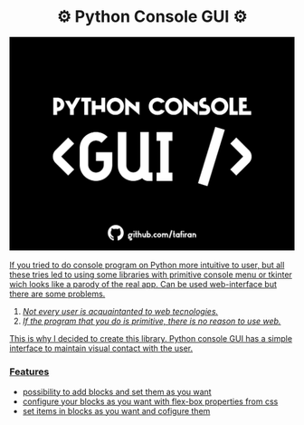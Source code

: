 <h1 align="center">
 ⚙ Python Console GUI ⚙
  <a href="https://github.com/tafiran" target="_blank">
</h1>
<div style="display: flex-box; flex-wrap: wrap; justify-content: space-around;">
  
</div>

![Иллюстрация к проекту](https://github.com/tafiran/Python-Console-GUI/blob/main/media/blovk.png?raw=true)

If you tried to do console program on Python more intuitive to user, but all these tries led to using some libraries with primitive console menu or tkinter wich looks like a parody of the real app. Can be used web-interface but there are some problems.
 
 1. _Not every user is acquaintanted to web tecnologies._
 2. _If the program that you do is primitive, there is no reason to use web._ 

 This is why I decided to create this library. Python console GUI has a simple interface to maintain visual contact with the user. 
 
### Features
- possibility to add blocks and set them as you want
- configure your blocks as you want with flex-box properties from css
- set items in blocks as you want and cofigure them

